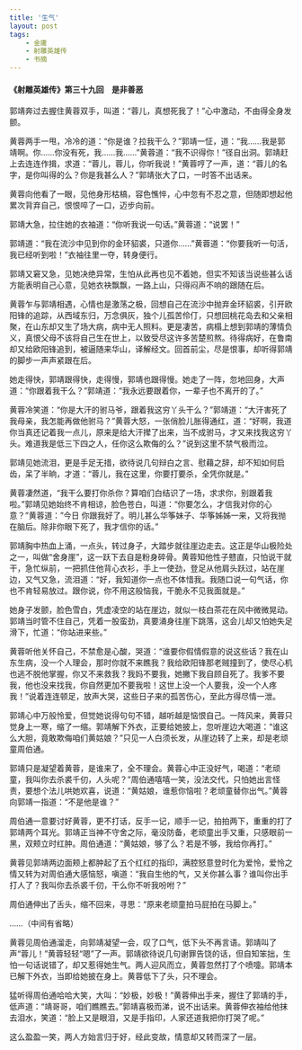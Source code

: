 ```yaml
---
title: '生气'
layout: post
tags: 
    - 金庸
    - 射雕英雄传
    - 书摘
---
```




#### 《射雕英雄传》第三十九回　是非善恶


郭靖奔过去握住黄蓉双手，叫道：“蓉儿，真想死我了！”心中激动，不由得全身发颤。

黄蓉两手一甩，冷冷的道：“你是谁？拉我干么？”郭靖一怔，道：“我……我是郭靖啊。你……你没有死，我……我……”黄蓉道：“我不识得你！”径自出洞。郭靖赶上去连连作揖，求道：“蓉儿，蓉儿，你听我说！”黄蓉哼了一声，道：“蓉儿的名字，是你叫得的么？你是我甚么人？”郭靖张大了口，一时答不出话来。

黄蓉向他看了一眼，见他身形枯槁，容色憔悴，心中忽有不忍之意，但随即想起他累次背弃自己，恨恨啐了一口，迈步向前。

郭靖大急，拉住她的衣袖道：“你听我说一句话。”黄蓉道：“说罢！”

郭靖道：“我在流沙中见到你的金环貂裘，只道你……”黄蓉道：“你要我听一句活，我已经听到啦！”衣袖往里一夺，转身便行。

郭靖又窘又急，见她决绝异常，生怕从此再也见不着她，但实不知该当说些甚么话方能表明自己心意，见她衣袂飘飘，一路上山，只得闷声不响的跟随在后。

黄蓉乍与郭靖相遇，心情也是激荡之极，回想自己在流沙中抛弃金环貂裘，引开欧阳锋的追踪，从西域东归，万念俱灰，独个儿孤苦伶仃，只想回桃花岛去和父亲相聚，在山东却又生了场大病，病中无人照料。更是凄苦，病榻上想到郭靖的薄情负义，真恨父母不该将自己生在世上，以致受尽这许多苦楚煎熬。待得病好，在鲁南却又给欧阳锋追到，被逼随来华山，译解经文。回首前尘，尽是恨事，却听得郭靖的脚步一声声紧跟在后。

她走得快，郭靖跟得快，走得慢，郭靖也跟得慢。她走了一阵，忽地回身，大声道：“你跟着我干么？”郭靖道：“我永远要跟着你，一辈子也不离开的了。”

黄蓉冷笑道：“你是大汗的驸马爷，跟着我这穷丫头干么？”郭靖道：“大汗害死了我母亲，我怎能再做他驸马？”黄蓉大怒，一张俏脸儿胀得通红，道：“好啊，我道你当真还记着我一点儿，原来是给大汗撵了出来，当不成驸马，才又来找我这穷丫头。难道我是低三下四之人，任你这么欺侮的么？”说到这里不禁气极而泣。

郭靖见她流泪，更是手足无措，欲待说几句辩白之言、慰藉之辞，却不知如何启齿，呆了半晌，才道：“蓉儿，我在这里，你要打要杀，全凭你就是。”

黄蓉凄然道，“我干么要打你杀你？算咱们白结识了一场，求求你，别跟着我啦。”郭靖见她始终不肯相谅，脸色苍白，叫道：“你要怎么，才信我对你的心意？”黄蓉道：”今日 你跟我好了。明儿甚么华筝妹子、华筝姊姊一来，又将我抛在脑后。除非你眼下死了，我才信你的话。”

郭靖胸中热血上涌，一点头，转过身子，大踏步就往崖边走去。这正是华山极险处之一，叫做“舍身崖”，这一跃下去自是粉身碎骨。黄蓉知他性子戆直，只怕说干就干，急忙纵前，一把抓住他背心衣衫，手上一使劲，登足从他肩头跃过，站在崖边，又气又急，流泪道：“好，我知道你一点也不体惜我。我随口说一句气话，你也不肯轻易放过。跟你说，你不用这般恼我，干脆永不见我面就是。”

她身子发颤，脸色雪白，凭虚凌空的站在崖边，就似一枝白茶花在风中微微晃动。郭靖当时管不住自己，凭着一股蛮劲，真要涌身往崖下跳落，这会儿却又怕她失足滑下，忙道：“你站进来些。”

黄蓉听他关怀自己，不禁愈是心酸，哭道：“谁要你假情假意的说这些话？我在山东生病，没一个人理会，那时你就不来瞧我？我给欧阳锋那老贼撞到了，使尽心机也逃不脱他掌握，你又不来救我？我妈不要我，她撇下我自顾自死了。我爹不要我，他也没来找我，你自然更加不要我啦！这世上没一个人要我，没一个人疼我！”说着连连顿足，放声大哭，这些日子来的孤苦伤心，至此方得尽情一泄。

郭靖心中万般怜爱，但觉她说得句句不错，越听越是恼恨自己。一阵风来，黄蓉只觉身上一寒，缩了一缩。郭靖解下外衣，正要给她披上，忽听崖边大喝道：“谁这么大胆，竟敢欺侮咱们黄姑娘？”只见一人白须长发，从崖边转了上来，却是老顽童周伯通。

郭靖只是凝望着黄蓉，是谁来了，全不理会。黄蓉心中正没好气，喝道：“老顽童，我叫你去杀裘千仞，人头呢？”周伯通嘻嘻一笑，没法交代，只怕她出言怪责，要想个法儿哄她欢喜，说道：“黄姑娘，谁惹你恼啦？老顽童替你出气。”黄蓉向郭靖一指道：“不是他是谁？”

周伯通一意要讨好黄蓉，更不打话，反手一记，顺手一记，拍拍两下，重重的打了郭靖两个耳光。郭靖正当神不守舍之际，毫没防备，老顽童出手又重，只感眼前一黑，双颊立时红肿。周伯通道：“黄姑娘，够了么？若是不够，我给你再打。”

黄蓉见郭靖两边面颊上都肿起了五个红红的指印，满腔怒意登时化为爱怜，爱怜之情又转为对周伯通大感恼怒，嗔道：“我自生他的气，又关你甚么事？谁叫你出手打人了？我叫你去杀裘千仞，干么你不听我吩咐？”

周伯通伸出了舌头，缩不回来，寻思：“原来老顽童拍马屁拍在马脚上。”

……（中间有省略）

黄蓉见周伯通溜走，向郭靖凝望一会，叹了口气，低下头不再言语。郭靖叫了声“蓉儿！”黄蓉轻轻“嗯”了一声。郭靖欲待说几句谢罪告饶的话，但自知笨拙，生怕一句话说错了，却又惹得她生气。两人迎风而立，黄蓉忽然打了个喷嚏。郭靖本已解下外衣，当即给她披在身上。黄蓉低下了头，只不理会。

猛听得周伯通哈哈大笑，大叫：“妙极，妙极！”黄蓉伸出手来，握住了郭靖的手，低声道：“靖哥哥，咱们瞧瞧去。”郭靖喜极而涕，说不出话来。黄蓉伸衣袖给他抹去泪水，笑道：“脸上又是眼泪，又是手指印，人家还道我把你打哭了呢。”

这么盈盈一笑，两人方始言归于好，经此变故，情意却又转而深了一层。


